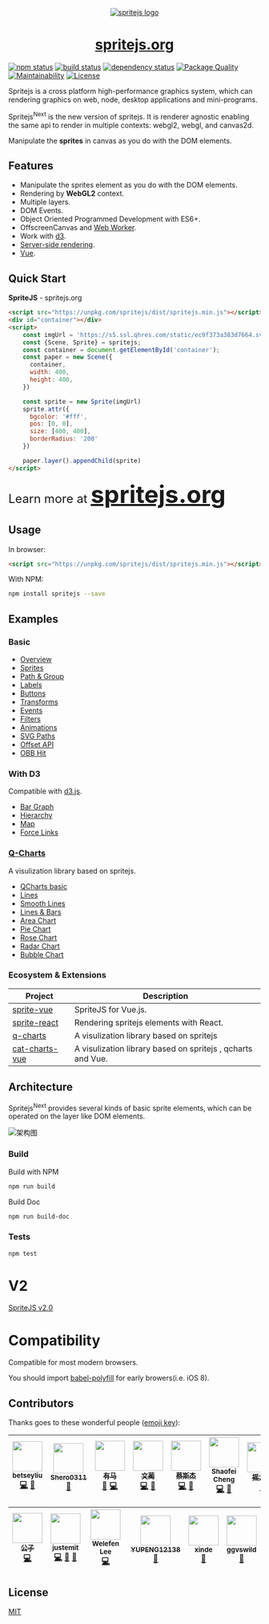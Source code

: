 <p align="center">
  <a href="http://spritejs.org"><img src="https://p2.ssl.qhimg.com/t01e6920579715cc92b.jpg" alt="spritejs logo"/></a>
</p>

<a href="http://spritejs.org"><h1 align="center">spritejs.org</h1></a>

[![npm status](https://img.shields.io/npm/v/spritejs.svg)](https://www.npmjs.org/package/spritejs)
[![build status](https://api.travis-ci.org/spritejs/spritejs.svg?branch=master)](https://travis-ci.org/spritejs/spritejs)
[![dependency status](https://david-dm.org/spritejs/spritejs.svg)](https://david-dm.org/spritejs/spritejs)
[![Package Quality](http://npm.packagequality.com/shield/spritejs.svg)](http://packagequality.com/#?package=spritejs)
[![Maintainability](https://api.codeclimate.com/v1/badges/8327f502ee8ba003c6b8/maintainability)](https://codeclimate.com/github/spritejs/spritejs/maintainability)
[![License](https://img.shields.io/npm/l/spritejs.svg)](LICENSE)

Spritejs is a cross platform high-performance graphics system, which can rendering graphics on web, node, desktop applications and mini-programs.

Spritejs<sup>Next</sup> is the new version of spritejs. It is renderer agnostic enabling the same api to render in multiple contexts: webgl2, webgl, and canvas2d.

Manipulate the **sprites** in canvas as you do with the DOM elements.

## Features

- Manipulate the sprites element as you do with the DOM elements.
- Rendering by **WebGL2** context.
- Multiple layers.
- DOM Events.
- Object Oriented Programmed Development with ES6+.
- OffscreenCanvas and [Web Worker](https://next.spritejs.org/#/en/guide/worker).
- Work with [d3](https://github.com/d3/d3).
- [Server-side rendering](https://next.spritejs.org/#/en/guide/platforms).
- [Vue](http://vue.spritejs.org).

## Quick Start

**SpriteJS** - spritejs.org

```html
<script src="https://unpkg.com/spritejs/dist/spritejs.min.js"></script>
<div id="container"></div>
<script>
    const imgUrl = 'https://s5.ssl.qhres.com/static/ec9f373a383d7664.svg'
    const {Scene, Sprite} = spritejs;
    const container = document.getElementById('container');
    const paper = new Scene({
      container,
      width: 400,
      height: 400,
    })

    const sprite = new Sprite(imgUrl)
    sprite.attr({
      bgcolor: '#fff',
      pos: [0, 0],
      size: [400, 400],
      borderRadius: '200'
    })

    paper.layer().appendChild(sprite)
</script>
```

<div style="font-size: 1.5rem">Learn more at <strong style="font-size: 2.5rem"><a href="http://spritejs.org/"><font size="36">spritejs.org</font></a></strong> </div>

## Usage

In browser:

```html
<script src="https://unpkg.com/spritejs/dist/spritejs.min.js"></script>
```

With NPM:

```bash
npm install spritejs --save
```

## Examples

### Basic

- [Overview](http://spritejs.org/demo/)
- [Sprites](http://spritejs.org/demo/#basic_sprites)
- [Path & Group](http://spritejs.org/demo/#path_groups)
- [Labels](http://spritejs.org/demo/#labels)
- [Buttons](http://spritejs.org/demo/#buttons)
- [Transforms](http://spritejs.org/demo/#transforms)
- [Events](http://spritejs.org/demo/#events)
- [Filters](http://spritejs.org/demo/#filters)
- [Animations](http://spritejs.org/demo/#animations)
- [SVG Paths](http://spritejs.org/demo/#svg_path)
- [Offset API](http://spritejs.org/demo/#offset_api)
- [OBB Hit](http://spritejs.org/demo/#obb)

### With D3

Compatible with [d3.js](https://github.com/d3/d3).

- [Bar Graph](http://spritejs.org/demo/#/d3/bar)
- [Hierarchy](http://spritejs.org/demo/#/d3/hierarchy)
- [Map](http://spritejs.org/demo/#/d3/map)
- [Force Links](http://spritejs.org/demo/#/d3/links)

### [Q-Charts](https://github.com/spritejs/q-charts)

A visulization library based on spritejs.

- [QCharts basic](http://spritejs.org/demo/#/qchart/basic)
- [Lines](http://spritejs.org/demo/#/qchart/double_line)
- [Smooth Lines](http://spritejs.org/demo/#/qchart/smooth_line)
- [Lines & Bars](http://spritejs.org/demo/#/qchart/multicharts)
- [Area Chart](http://spritejs.org/demo/#/qchart/area)
- [Pie Chart](http://spritejs.org/demo/#/qchart/pie)
- [Rose Chart](http://spritejs.org/demo/#/qchart/rose)
- [Radar Chart](http://spritejs.org/demo/#/qchart/radar)
- [Bubble Chart](http://spritejs.org/demo/#/qchart/bubble)

<!-- ### With Proton

[Proton](https://github.com/a-jie/Proton) is a lightweight and powerful javascript particle engine. 

- [Big Fire](http://spritejs.org/demo/#/proton/fire)
- [Background Particles](http://spritejs.org/demo/#/proton/position)
- [Custom Behavior](http://spritejs.org/demo/#/proton/behavior)

### With Matter-js

[Matter.js]((https://github.com/liabru/matter-js)) is a JavaScript 2D rigid body physics engine.

- [Mixed shapes](http://spritejs.org/demo/#/matterjs/mixed_shapes)

-->

### Ecosystem & Extensions

| **Project**                         | **Description**                           |
| ------------------------------- | ----------------------------------- |
| [sprite-vue](https://github.com/spritejs/sprite-vue)| SpriteJS for Vue.js. |
| [sprite-react](https://github.com/spritejs/sprite-react)| Rendering spritejs elements with React. |
| [q-charts](https://github.com/spritejs/q-charts) | A visulization library based on spritejs |
| [cat-charts-vue](https://github.com/spritejs/cat-charts-vue)| A visulization library based on spritejs , qcharts and Vue. |

## Architecture

Spritejs<sup>Next</sup> provides several kinds of basic sprite elements, which can be operated on the layer like DOM elements.

![架构图](https://s0.ssl.qhres.com/static/fe2ee3b6fd1aa59f.svg)

### Build

Build with NPM

```bash
npm run build
```

Build Doc

```bash
npm run build-doc
```

### Tests

```bash
npm test
```

# V2

[SpriteJS v2.0](https://github.com/spritejs/spritejs/tree/v2)

# Compatibility

Compatible for most modern browsers.

You should import [babel-polyfill](https://cdn.baomitu.com/babel-polyfill) for early browers(i.e. iOS 8).

## Contributors

Thanks goes to these wonderful people ([emoji key](https://github.com/kentcdodds/all-contributors#emoji-key)):

<!-- ALL-CONTRIBUTORS-LIST:START - Do not remove or modify this section -->
<!-- prettier-ignore -->

| [<img src="https://avatars2.githubusercontent.com/u/12529206?s=460&v=4" width="60px;"/><br /><sub><b>betseyliu</b></sub>](https://github.com/betseyliu)<br />[💻](https://github.com/spritejs/spritejs/commits?author=betseyliu "Code") [📖](https://github.com/spritejs/spritejs/commits?author=betseyliu "Documentation") | [<img src="https://avatars0.githubusercontent.com/u/11631503?s=460&v=4" width="60px;"/><br /><sub><b>Shero0311</b></sub>](https://github.com/Shero0311)<br />[📖](https://github.com/spritejs/spritejs/commits?author=Shero0311 "Documentation") | [<img src="https://avatars3.githubusercontent.com/u/16967069?s=460&v=4" width="60px;"/><br /><sub><b>有马</b></sub>](https://github.com/makeco)<br />[📖](https://github.com/spritejs/spritejs/commits?author=makeco "Documentation") [💻](https://github.com/spritejs/spritejs/commit/e2ef39bafd81ee09494f5ebbaf0f8319dbd85122 "Code")| [<img src="https://avatars1.githubusercontent.com/u/8180186?s=400&v=4" width="60px;"/><br /><sub><b>文蔺</b></sub>](https://github.com/AngusFu)<br />[💻](https://github.com/spritejs/spritejs/commits?author=AngusFu "Code") [🐛](https://github.com/spritejs/spritejs/issues/30 "Bug reports") | [<img src="https://avatars3.githubusercontent.com/u/5996758?s=400&v=4" width="60px;"/><br /><sub><b>蔡斯杰</b></sub>](https://github.com/SijieCai)<br />[💻](https://github.com/spritejs/sprite-core/commits?author=SijieCai "Code") [📖](https://github.com/spritejs/spritejs/commits?author=SijieCai "Documentation") | [<img src="https://avatars2.githubusercontent.com/u/726566?s=400&v=4" width="60px;"/><br /><sub><b>Shaofei Cheng</b></sub>](https://github.com/wintercn)<br />[💻](https://github.com/spritejs/sprite-core/commits?author=wintercn "Code") [📖](https://github.com/spritejs/spritejs/commits?author=wintercn "Documentation") | [<img src="https://avatars2.githubusercontent.com/u/2947893?s=400&v=4" width="60px;"/><br /><sub><b>摇太阳</b></sub>](https://github.com/yaotaiyang)<br />[📖](https://github.com/spritejs/spritejs/commits?author=yaotaiyang "Documentation")  
| :---: | :---: | :---: | :---: | :---: | :---: | :---: |

| [<img src="https://avatars2.githubusercontent.com/u/424491?s=400&v=4" width="60px;"/><br /><sub><b>公子</b></sub>](https://github.com/lizheming)<br />[💻](https://github.com/spritejs/sprite-core/commits?author=lizheming "Code") |  [<img src="https://avatars1.githubusercontent.com/u/26452939?s=400&v=4" width="60px;"/><br /><sub><b>justemit</b></sub>](https://github.com/justemit)<br />[💻](https://github.com/spritejs/sprite-extend-shapes/commits?author=justemit "Code")  [📖](https://github.com/spritejs/sprite-extend-shapes/commits?author=justemit "Documentation") [🐛](https://github.com/spritejs/sprite-core/issues/34 "Bug reports") | [<img src="https://avatars2.githubusercontent.com/u/40935?s=400&v=4" width="60px;"/><br /><sub><b>Welefen Lee</b></sub>](https://github.com/welefen)<br />[💻](https://github.com/spritejs/sprite-flex-layout "Code")   | [<img src="https://avatars2.githubusercontent.com/u/30425185?s=400&v=4" width="60px;"/><br /><sub><b>YUPENG12138</b></sub>](https://github.com/YUPENG12138)<br />[📖](https://github.com/spritejs/spritejs/issues/52 "Documentation")| [<img src="https://avatars1.githubusercontent.com/u/1617414?s=400&v=4" width="60px;"/><br /><sub><b>xinde</b></sub>](https://github.com/xinde)<br />[🐛](https://github.com/spritejs/spritejs/issues/59 "Bug reports")| [<img src="https://avatars2.githubusercontent.com/u/13284749?s=400&v=4" width="60px;"/><br /><sub><b>ggvswild</b></sub>](https://github.com/ggvswild)<br />[🐛](https://github.com/spritejs/spritejs/issues/70 "Bug reports")|
| :---: | :---: | :---: | :---: | :---: | :---: |

<!-- ALL-CONTRIBUTORS-LIST:END -->

## License

[MIT](LICENSE)